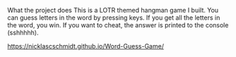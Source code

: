 What the project does
This is a LOTR themed hangman game I built. You can guess letters in the word by pressing keys. If you get all the letters in the word, you win.
If you want to cheat, the answer is printed to the console (sshhhhh).

https://nicklascschmidt.github.io/Word-Guess-Game/
